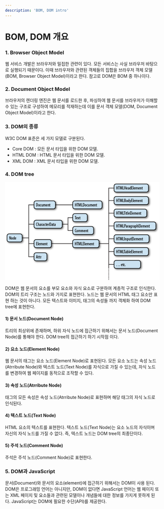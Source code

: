 ```yaml
---
description: 'BOM, DOM intro'
---
```


# BOM, DOM 개요

### 1. Browser Object Model

웹 서비스 개발은 브라우저와 밀접한 관련이 있다. 모든 서비스는 사실 브라우저 바탕으로 실행되기 때문이다. 이때 브라우저와 관련된 객체들의 집합을 브라우저 객체 모델\(BOM, Browser Object Model\)이라고 한다. 참고로 DOM은 BOM 중 하나이다.  

### 2. Document Object Model

브라우저의 렌더링 엔진은 웹 문서를 로드한 후, 파싱하여 웹 문서를 브라우저가 이해할 수 있는 구조로 구성하여 메모리를 적재하는데 이를 문서 객체 모델\(DOM, Document Object Model\)이라고 한다.

### 3. DOM의 종류

W3C DOM 표준은 세 가지 모델로 구분된다.

* Core DOM : 모든 문서 타입을 위한 DOM 모델.
* HTML DOM : HTML  문서 타입을 위한 DOM 모델.
* XML DOM : XML 문서 타입을 위한 DOM 모델.

### 4. DOM tree

![DOM tree](../.gitbook/assets/253bb93956d506c722.png)

DOM은 웹 문서의 요소를 부모 요소와 자식 요소로 구분하여 계층적 구조로 인식한다. DOM의 트리 구조는 노드와 가지로 표현한다. 노드는 웹 문서의 HTML 태그 요소만 표현 하는 것이 아니다. 모든 텍스트와 이미지, 태그의 속성들 까지 객체화 하여 DOM tree에 표현한다.

#### 1\) 문서 노드\(Document Node\)

트리의 최상위에 존재하며, 하위 자식 노드에 접근하기 위해서는 문서 노드\(Document Node\)를 통해야 한다. DOM tree의 접근하기 하기 시작점 이다.

#### 2\) 요소 노드\(Element Node\)

웹 문서의 태그는 요소 노드\(Element Node\)로 표현된다. 모든 요소 노드는 속성 노드\(Atrribute Node\)와 텍스트 노드\(Text Node\)를 자식으로 가질 수 있는데, 자식 노드를 변경하여 웹 페이지를 동적으로 조작할 수 있다.

#### 3\) 속성 노드\(Atrribute Node\)

태그의 모든 속성은 속성 노드\(Atrribute Node\)로 표현하며 해당 태그의 자식 노드로 인식된다.

#### 4\) 텍스트 노드\(Text Node\)

HTML 요소의 텍스트를 표현한다. 텍스트 노드\(Text Node\)는 요소 노드의 자식이며 자신의 자식 노드를 가질 수 없다. 즉, 텍스트 노드는 DOM tree의 최종단이다.

#### 5\) 주석 노드\(Comment Node\)

주석은 주석 노드\(Comment Node\)로 표현한다.

### 5. DOM과 JavaScript <a id="4-dom&#xACFC;-javascript"></a>

문서\(Document\)와 문서의 요소\(element\)에 접근하기 위해서는 DOM이 사용 된다. DOM은 프로그래밍 언어는 아니지만, DOM이 없다면 JavaScript 언어는 웹 페이지 또는 XML 페이지 및 요소들과 관련된 모델이나 개념들에 대한 정보를 가지게 못하게 된다. JavaScript는 DOM에 필요한 수단\(API\)를 제공한다.



